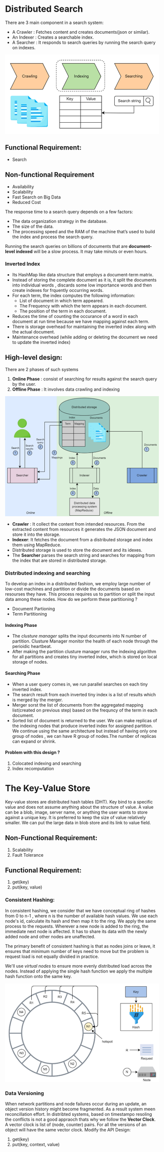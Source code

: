 # Distributed Search

There are 3 main component in a search system:
  * A Crawler : Fetches content and creates documents(json or similar).
  * An Indexer : Creates a searchable index. 
  * A Searcher : It responds to search queries by running the search query on indexes.

 ![ Component of Distributed Search System](assests/search1.png) 

## Functional Requirement:
 * Search

## Non-functional Requirement

 * Availability
 * Scalability
 * Fast Search on Big Data
 * Reduced Cost

The response time to a search query depends on a few factors:
 * The data organization strategy in the database.
 * The size of the data.
 * The processing speed and the RAM of the machine that’s used to build the index and process the search query.

Running the search queries on billions of documents that are **document-level indexed** will be a slow process. It may take minuts or even hours. 

### Inverted Index

 * Its HashMap like data structure that employs a document-term matrix.
 * Instead of storing the complete document as it is, it split the documents into individual words , discards some low importance words and then create indexes for frquently occurring words.
 * For each term, the index computes the following information:
   * List of document in which term appeared.
   * The Frequency with which the term appears in each document.
   * The position of the term in each document.
 * Reduces the time of counting the occurance of a word in each document at run time because we have mapping against each term.
 * There is storage overhead  for maintaining the inverted index along with the actual document.
 * Maintenance overhead (while adding or deleting the document we need to update the inverted index)

## High-level design:

 There are 2 phases of such systems 
  1) **Online Phase** : consist of searching for results against the search query by the user.
  2) **Offline Phase** : It involves data crawling and indexing

 ![High Level Design of Distributed Search System ](assests/search2.png) 

  * **Crawler** : It collect the content from intended resources. From the extracted content from resources it generates the JSON document and store it into the storage.
  * **Indexer**: It fetches the document from a distributed storage and index them using MapReduce.
  * Distributed storage is used to store the document and its idexes.
  * The **Searcher** parses the search string and searches for mapping from the index that are stored in distributed storage.

### Distributed indexing and searching 

To develop an index in a distributed fashion, we employ large number of low-cost machines and partition or divide the documents based on resourses they have. 
This process requires us to partition or split the input data among these nodes.  How do we perform these partitioning ?

 * Document Partioning
 * Term Partitioning 


#### Indexing Phase
 * The *clusture manager* splits the input documents into N number of partition. Clusture Manager monitor the health of each node through the perioidic heartbeat.
 * After making the partition clusture manager runs the indexing algorithm for all partitions and creates tiny inverted index, which is stored on local storage of nodes. 
 
#### Searching Phase
 * When a user query comes in, we run parallel searches on each tiny inverted index.
 * The search result from each inverted tiny index is a list of results which is merged by the merger.
 * Merger sorst the list of documents from the aggregated mapping list(created on previous step) based on the frequncy of the term in each document.
 * Sorted list of document is returned to the user.
We can make replicas of the indexing nodes that produce inverted index for assigned partition. We continue using the same architecture but instead of having only one group of nodes , we can have R group of nodes.The number of replicas can expand or shrink. 

#### Problem with this design ?
 1) Colocated indexing and searching
 2) Index recomputation

# The Key-Value Store

Key-value stores are distributed hash tables (DHT). Key bind to a specific value and does not assume anything about the structure of value. A value can be a blob, image, server name, or anything the user wants to store against a unique key. It is preferred to keep the size of value relatively smaller. We can put the large data in blob store and its link to value field. 

## Non-Functional Requirement:

1) Scalability
2) Fault Tolerance

## Functional Requirement:

1) get(key)
2) put(key, value)

### Consistent Hashing:

In consistent hashing, we consider that we have conceptual ring of hashes from 0 to n-1 , where n is the number of available hash values. We use each node's id, calculate its hash and then map it to the ring. We apply the same process to the requests. Wherever a new node is added to the ring, the immediate next node is affected. It has to share its data with the newly added node and other nodes are unaffected. 

The primary benefit of consistent hashing is that as nodes joins or leave, it ensures that minimum number of keys need to move but the problem is request load is not equally dividied in practice.

We'll use *virtual nodes* to ensure more evenly distributed load across the nodes. Instead of applying the single hash function we apply the multiple hash function onto the same key. 

 ![Consistent Hashing](assests/consistenthashing.png) 

### Data Versioning 

When network partitions and node failures occur during an update, an object version history might become fragmented. As a result system meen reconcillation effort. In distribted systems, based on timestampo resoling the conflicts is not a good appraoch thats why we follow the **Vector Clock**. A vector clock is list of (node, counter) pairs. For all the versions of an object will have the same vector clock. 
Modify the API Design:
1) get(key)
2) put(key, context, value)



 
